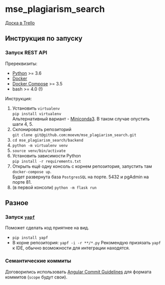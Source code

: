 # mse_plagiarism_search

[Доска в Trello](https://trello.com/b/1opwXmzy)

## Инструкция по запуску
### Запуск REST API
Пререквизиты:
* [Python](https://www.python.org/) >= 3.6
* [Docker](https://docs.docker.com/get-docker/)
* [Docker Compose](https://docs.docker.com/compose/) >= 3.5
* bash >= 4.0 (!)

Инструкция:
1. Установить `virtualenv`  
`pip install virtualenv`  
Альтернативный вариант - [Miniconda3](https://docs.conda.io/en/latest/miniconda.html). В таком случае опустить шаги 4, 5.
2. Склонировать репозиторий  
`git clone git@github.com:moevm/mse_plagiarism_search.git`
3. `cd mse_plagiarism_search/backend`
4. `python -m virtualenv venv`
5. `source venv/bin/activate`
6. Установить зависимости Python  
`pip install -r requirements.txt`
7. Открыть ещё одну консоль с корнем репозитория, запустить там `docker-compose up`.  
Будет развернута база `PostgresSQL` на порте. 5432 и pgAdmin на порте 81.
8. (в первой консоли) `python -m flask run`


## Разное
### Запуск [`yapf`](https://github.com/google/yapf)
Поможет сделать код приятнее на вид.
* `pip install yapf`
* В корне репозитория: `yapf -i -r **/*.py`
Рекомендую призязать `yapf` к IDE, обычно возможности для интеграции находятся.

### Семантические коммиты
Договорились использовать [Angular Commit Guidelines](https://github.com/angular/angular/blob/master/CONTRIBUTING.md#-commit-message-format) для формата коммитов (`scope` будут свои).

